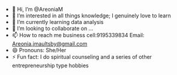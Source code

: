 - 👋 Hi, I’m @AreoniaM
- 👀 I’m interested in all things knowledge; I genuinely love to learn
- 🌱 I’m currently learning data analysis 
- 💞️ I’m looking to collaborate on ...
- 📫 How to reach me business cell:9195339834 Email: Areonia.jmaultsby@gmail.com
- 😄 Pronouns: She/Her
- ⚡ Fun fact: I do spiritual counseling and a series of other entrepreneurship type hobbies

<!---
AreoniaM/AreoniaM is a ✨ special ✨ repository because its `README.md` (this file) appears on your GitHub profile.
You can click the Preview link to take a look at your changes.
--->

